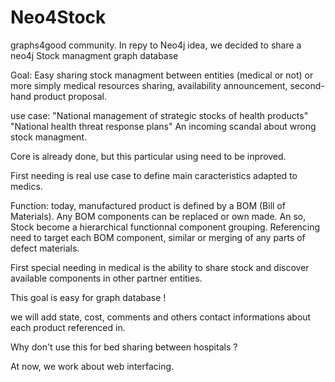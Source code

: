 # Neo4Stock
graphs4good community.  In repy to Neo4j idea, we decided to share a neo4j Stock managment graph database

Goal:
Easy sharing stock managment between entities (medical or not)
or more simply medical resources sharing, availability announcement, second-hand product proposal.

use case:
"National management of strategic stocks of health products"
"National health threat response plans" 
An incoming scandal about wrong stock managment.


Core is already done, but this particular using need to be inproved.

First needing is real use case to define main caracteristics adapted to medics.


Function:
today, manufactured product is defined by a BOM (Bill of Materials). Any BOM components can be replaced or own made.
An so, Stock become a hierarchical functionnal component grouping. Referencing need to target each BOM component, similar or merging of any parts of defect materials.

First special needing in medical is the ability to share stock and discover available components in other partner entities.

This goal is easy for graph database !

we will add state, cost, comments and others contact informations about each product referenced in.

Why don't use this for bed sharing between hospitals ?

At now, we work about web interfacing.
